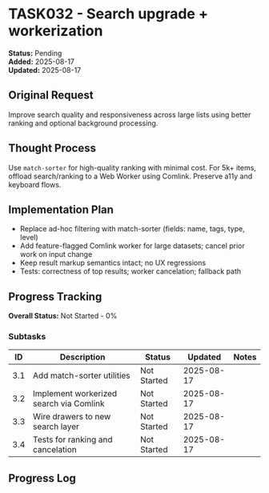 # TASK032 - Search upgrade + workerization

**Status:** Pending  
**Added:** 2025-08-17  
**Updated:** 2025-08-17

## Original Request

Improve search quality and responsiveness across large lists using better ranking and optional background processing.

## Thought Process

Use `match-sorter` for high-quality ranking with minimal cost. For 5k+ items, offload search/ranking to a Web Worker using Comlink. Preserve a11y and keyboard flows.

## Implementation Plan

- Replace ad-hoc filtering with match-sorter (fields: name, tags, type, level)
- Add feature-flagged Comlink worker for large datasets; cancel prior work on input change
- Keep result markup semantics intact; no UX regressions
- Tests: correctness of top results; worker cancelation; fallback path

## Progress Tracking

**Overall Status:** Not Started - 0%

### Subtasks

| ID  | Description                             | Status      | Updated    | Notes |
| --- | --------------------------------------- | ----------- | ---------- | ----- |
| 3.1 | Add match-sorter utilities              | Not Started | 2025-08-17 |       |
| 3.2 | Implement workerized search via Comlink | Not Started | 2025-08-17 |       |
| 3.3 | Wire drawers to new search layer        | Not Started | 2025-08-17 |       |
| 3.4 | Tests for ranking and cancelation       | Not Started | 2025-08-17 |       |

## Progress Log
